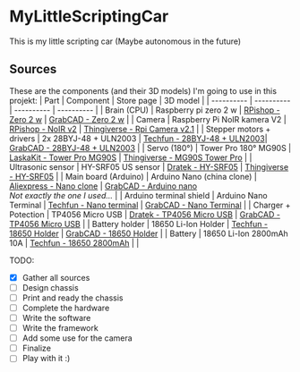# MyLittleScriptingCar
This is my little scripting car (Maybe autonomous in the future)

## Sources

These are the components (and their 3D models) I'm going to use in this projekt:
| Part | Component | Store page | 3D model |
| ---------- | ---------- | ---------- | ---------- |
| Brain (CPU) | Raspberry pi zero 2 w | [RPishop - Zero 2 w](https://rpishop.cz/zero/4311-raspberry-pi-zero-2-w-5056561800004.html) | [GrabCAD - Zero 2 w](https://grabcad.com/library/raspberry-pi-zero-2-w-1) |
| Camera | Raspberry Pi NoIR kamera V2 | [RPishop - NoIR v2](https://rpishop.cz/mipi-kamerove-moduly/331-raspberry-pi-noir-kamera-modul-v2.html) | [Thingiverse - Rpi Camera v2.1](https://www.thingiverse.com/thing:2376448/files) |
| Stepper motors + drivers | 2x 28BYJ-48 + ULN2003 | [Techfun - 28BYJ-48 + ULN2003](https://techfun.sk/produkt/krokovy-motor-28byj-48-modul-uln2003/)| [GrabCAD - 28BYJ-48 + ULN2003](https://grabcad.com/library/28byj-48-stepper-motor-and-uln2003-stepper-motor-driver-board-1) |
| Servo (180°) | Tower Pro 180° MG90S | [LaskaKit - Tower Pro MG90S](https://www.laskakit.cz/mini-servo-mg90s-s-kovovymi-prevody/) | [Thingiverse - MG90S Tower Pro](https://www.thingiverse.com/thing:253557/files) |
| Ultrasonic sensor | HY-SRF05 US sensor | [Dratek - HY-SRF05](https://dratek.cz/arduino/1735-meric-vzdalenosti-ultrazvukovy-5pin-hy-srf05-pro-arduino.html) | [Thingiverse - HY-SRF05](https://www.thingiverse.com/thing:2403007) |
| Main board (Arduino) | Arduino Nano (china clone) | [Aliexpress - Nano clone](https://www.aliexpress.com/item/1005002976480289.html) | [GrabCAD - Arduino nano](https://grabcad.com/library/arduino-nano-ch340-2) <br> _Not exactly the one I used..._ |
| Arduino terminal shield | Arduino Nano Terminal | [Techfun - Nano terminal](https://techfun.sk/produkt/arduino-nano-terminal-shield/) | [GrabCAD - Nano Terminal](https://grabcad.com/library/arduino-nano-expansion-board-1) |
| Charger + Potection | TP4056 Micro USB | [Dratek - TP4056 Micro USB](https://dratek.cz/arduino/971-micro-usb-nabijecka-baterii.html) | [GrabCAD - TP4056 Micro USB](https://grabcad.com/library/tp4056-cargador-de-baterias-litio-lipo-5v-1a-1) |
| Battery holder | 18650 Li-Ion Holder | [Techfun - 18650 Holder](https://techfun.sk/cs/produkt/drz%C3%A1k-pro-jednu-18650-li-ion-baterii/) | [GrabCAD - 18650 Holder](https://grabcad.com/library/18650-battery-holder-generic-1) |
| Battery | 18650 Li-Ion 2800mAh 10A | [Techfun - 18650 2800mAh](https://techfun.sk/cs/produkt/18650-baterie-tenpower-inr18650-22he-2800mah-10a/) | []() |

TODO:

- [x] Gather all sources
- [ ] Design chassis
- [ ] Print and ready the chassis
- [ ] Complete the hardware
- [ ] Write the software
- [ ] Write the framework
- [ ] Add some use for the camera
- [ ] Finalize
- [ ] Play with it :)
